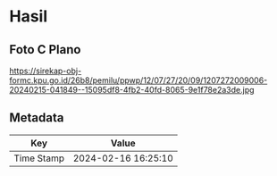 # Hasil

## Foto C Plano

https://sirekap-obj-formc.kpu.go.id/26b8/pemilu/ppwp/12/07/27/20/09/1207272009006-20240215-041849--15095df8-4fb2-40fd-8065-9e1f78e2a3de.jpg


## Metadata

| Key        | Value               |
| ---------- | ------------------- |
| Time Stamp | 2024-02-16 16:25:10 |



